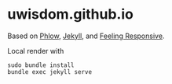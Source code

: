 # uwisdom.github.io

Based on <a href="http://phlow.de/">Phlow</a>, <a href="http://jekyllrb.com/" target="_blank">Jekyll</a>, and <a href="http://phlow.github.io/feeling-responsive/">Feeling Responsive</a>.

Local render with 

`sudo bundle install`  
`bundle exec jekyll serve`
